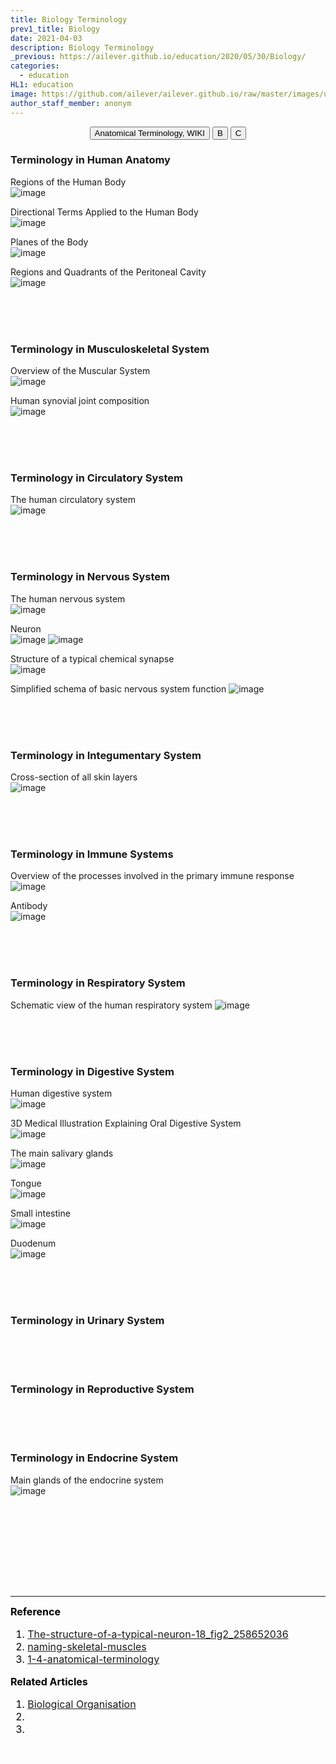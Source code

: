 ```yaml
---
title: Biology Terminology
prev1_title: Biology
date: 2021-04-03
description: Biology Terminology 
_previous: https://ailever.github.io/education/2020/05/30/Biology/
categories:
  - education
HL1: education
image: https://github.com/ailever/ailever.github.io/raw/master/images/unsplash/gray_Biology.png
author_staff_member: anonym
---
```


<!-- Top Block -->
<div align="center" class="top_btn_box">
  <button class="top_btn" type="button" onclick="location.href='https://en.wikipedia.org/wiki/Anatomical_terminology'">Anatomical Terminology, WIKI</button>
  <button class="top_btn" type="button" onclick="location.href='#'">B</button>
  <button class="top_btn" type="button" onclick="location.href='#'">C</button>
</div>
<!-- Top Block -->

### Terminology in Human Anatomy
Regions of the Human Body  
![image](https://user-images.githubusercontent.com/52376448/113470324-c322bd00-948f-11eb-8e72-89921106565a.png)

Directional Terms Applied to the Human Body  
![image](https://user-images.githubusercontent.com/52376448/113470357-e5b4d600-948f-11eb-8cb4-5d2175a9ab3e.png)

Planes of the Body  
![image](https://user-images.githubusercontent.com/52376448/113470364-f6fde280-948f-11eb-979d-8eb073ae632b.png)

Regions and Quadrants of the Peritoneal Cavity  
![image](https://user-images.githubusercontent.com/52376448/113470380-08df8580-9490-11eb-8463-c09dc1604580.png)

<br><br><br>
### Terminology in Musculoskeletal System
Overview of the Muscular System  
![image](https://user-images.githubusercontent.com/52376448/113470171-7ab6cf80-948e-11eb-9a25-8e5b98964280.png)

Human synovial joint composition  
![image](https://user-images.githubusercontent.com/52376448/113470411-62e04b00-9490-11eb-91b7-b8d98bb50b19.png)

<br><br><br>
### Terminology in Circulatory System	
The human circulatory system  
![image](https://user-images.githubusercontent.com/52376448/113470426-7d1a2900-9490-11eb-96fa-f0d0140bbdd8.png)

<br><br><br>
### Terminology in Nervous System
The human nervous system  
![image](https://user-images.githubusercontent.com/52376448/113469970-cb2d2d80-948c-11eb-85c1-2d37d02b1317.png)

Neuron  
![image](https://user-images.githubusercontent.com/52376448/113470049-88b82080-948d-11eb-81cd-a3663cbd7743.png)
![image](https://user-images.githubusercontent.com/52376448/113470017-41319480-948d-11eb-8ff8-24af99938dba.png)

Structure of a typical chemical synapse  
![image](https://user-images.githubusercontent.com/52376448/113470085-c026cd00-948d-11eb-86d5-0245a987ae4f.png)

Simplified schema of basic nervous system function
![image](https://user-images.githubusercontent.com/52376448/113470113-f1070200-948d-11eb-8055-caf870abc84e.png)

<br><br><br>
### Terminology in Integumentary System	
Cross-section of all skin layers  
![image](https://user-images.githubusercontent.com/52376448/113471648-afc81f80-9498-11eb-9e36-228a4e236cec.png)


<br><br><br>
### Terminology in Immune Systems
Overview of the processes involved in the primary immune response  
![image](https://user-images.githubusercontent.com/52376448/113471664-d1290b80-9498-11eb-9d69-a906f7362ec3.png)

Antibody  
![image](https://user-images.githubusercontent.com/52376448/113471681-f7e74200-9498-11eb-9ee7-cf34623fe4c0.png)

<br><br><br>
### Terminology in Respiratory System	
Schematic view of the human respiratory system
![image](https://user-images.githubusercontent.com/52376448/113471695-164d3d80-9499-11eb-9da8-ebee466bcf42.png)

<br><br><br>
### Terminology in Digestive System	
Human digestive system  
![image](https://user-images.githubusercontent.com/52376448/113471730-4dbbea00-9499-11eb-838c-621ccfebada3.png)

3D Medical Illustration Explaining Oral Digestive System  
![image](https://user-images.githubusercontent.com/52376448/113471742-67f5c800-9499-11eb-8ac7-53462fc14adf.png)

The main salivary glands  
![image](https://user-images.githubusercontent.com/52376448/113471746-75ab4d80-9499-11eb-8a67-27b52b49da09.png)

Tongue  
![image](https://user-images.githubusercontent.com/52376448/113471755-86f45a00-9499-11eb-9a62-02bf99dff3dc.png)

Small intestine  
![image](https://user-images.githubusercontent.com/52376448/113472017-282fe000-949b-11eb-9479-aeaef01e6295.png)

Duodenum  
![image](https://user-images.githubusercontent.com/52376448/113471863-316c7d00-949a-11eb-9e35-2ed7c47bae0e.png)

<br><br><br>
### Terminology in Urinary System	

<br><br><br>
### Terminology in Reproductive System	

<br><br><br>
### Terminology in Endocrine System	
Main glands of the endocrine system  
![image](https://user-images.githubusercontent.com/52376448/113471786-c28f2400-9499-11eb-9169-0c0f2f666410.png)



<!-- Content Block -->
<div align="left" style="font-size:medium;font-weight:normal;color:black;background-color:unset;">　<br><br></div>
<div align="left" style="font-size:medium;font-weight:normal;color:black;background-color:unset;">　<br><br></div>
<div align="left" style="font-size:medium;font-weight:normal;color:black;background-color:unset;">　<br><br></div>
<!-- Content Block -->

---

<!-- Reference Block -->
<div align="left" style="font-size:medium;font-weight:normal;color:black;background-color:unset;">
<b>Reference</b>
<ol>
  <li><a href="https://www.researchgate.net/figure/The-structure-of-a-typical-neuron-18_fig2_258652036">The-structure-of-a-typical-neuron-18_fig2_258652036</a></li>
  <li><a href="https://courses.lumenlearning.com/ap1/chapter/naming-skeletal-muscles/">naming-skeletal-muscles</a></li>
  <li><a href="https://open.oregonstate.education/aandp/chapter/1-4-anatomical-terminology/">1-4-anatomical-terminology</a></li>
</ol>
</div>
<!-- Reference Block -->

<!-- Article Block -->
<div align="left" style="font-size:medium;font-weight:normal;color:black;background-color:unset;">
<b>Related Articles</b>
<ol>
  <li><a href="https://ailever.github.io/education/2021/04/03/_BIO-en-biological-organisation/">Biological Organisation</a></li>
  <li></li>
  <li></li>
</ol>
</div>
<!-- Article Block -->

<!-- Bottom Block -->
<div align="center" class="bottom_btn_box">
  <span class="bottom_btn"><a href="https://github.com/ailever/ailever.github.io/blob/master/_posts/education/2021-04-03-_BIO-en-biology-terminology.md" target="_blank" style="color:white">Edit</a></span>
</div>
<!-- Bottom Block -->

<!-- Notice
# Mathematical Expression
- outline : $  $
- inline  : $$  $$

# Default Div Tag
- align : left, right, center
- font-size : xx-small, x-small, small, medium, large, x-large, xx-large
- font-weight : normal, bold
- color : red, orange, yellow, green, cyan, blue, purple, pink, white, gray, brown
- background-color : red, orange, yellow, green, cyan, blue, purple, pink, white, gray, brown

# Html Ref
- color code : https://htmlcolorcodes.com/
- tags : https://www.w3schools.com/tags/default.asp
- attributes : https://www.w3schools.com/tags/ref_attributes.asp
Notice -->


